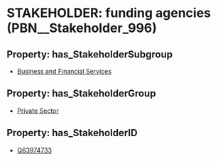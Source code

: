 # STAKEHOLDER: __funding agencies__ (PBN__Stakeholder_996)

## Property: has_StakeholderSubgroup

* [Business and Financial Services](PBN__StakeholderSubgroup_58)

## Property: has_StakeholderGroup

* [Private Sector](PBN__StakeholderGroup_5)

## Property: has_StakeholderID

* [Q63974733](Q63974733)

